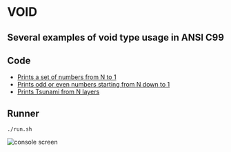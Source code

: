 # VOID

## Several examples of void type usage in ANSI C99

## Code

* [Prints a set of numbers from N to 1](https://github.com/ksukhorukov/void/blob/master/src/void_1.c)
* [Prints odd or even numbers starting from N down to 1](https://github.com/ksukhorukov/void/blob/master/src/void_2.c)
* [Prints Tsunami from N layers](https://github.com/ksukhorukov/void/blob/master/src/void_3.c)

## Runner

```
./run.sh
```

![console screen](../imgs/runner.png)
